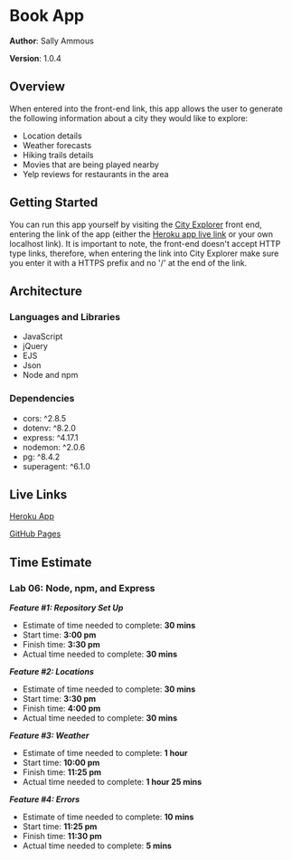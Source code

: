 # Book App

**Author**: Sally Ammous

**Version**: 1.0.4

## Overview

When entered into the front-end link, this app allows the user to generate the following information about a city they would like to explore:

* Location details
* Weather forecasts
* Hiking trails details
* Movies that are being played nearby
* Yelp reviews for restaurants in the area

## Getting Started

You can run this app yourself by visiting the [City Explorer](https://codefellows.github.io/code-301-guide/curriculum/city-explorer-app/front-end/) front end, entering the link of the app (either the [Heroku app live link](https://murmuring-harbor-73413.herokuapp.com/) or your own localhost link). It is important to note, the front-end doesn't accept HTTP type links, therefore, when entering the link into City Explorer make sure you enter it with a HTTPS prefix and no '/' at the end of the link.

## Architecture

### Languages and Libraries

* JavaScript
* jQuery
* EJS
* Json
* Node and npm

### Dependencies

* cors: ^2.8.5
* dotenv: ^8.2.0
* express: ^4.17.1
* nodemon: ^2.0.6
* pg: ^8.4.2
* superagent: ^6.1.0

## Live Links

[Heroku App]()

[GitHub Pages]()

## Time Estimate

### Lab 06: Node, npm, and Express

__*Feature #1: Repository Set Up*__

* Estimate of time needed to complete: **30 mins**
* Start time: **3:00 pm**
* Finish time: **3:30 pm**
* Actual time needed to complete: **30 mins**

__*Feature #2:  Locations*__

* Estimate of time needed to complete: **30 mins**
* Start time: **3:30 pm**
* Finish time: **4:00 pm**
* Actual time needed to complete: **30 mins**

__*Feature #3: Weather*__

* Estimate of time needed to complete: **1 hour**
* Start time: **10:00 pm**
* Finish time: **11:25 pm**
* Actual time needed to complete: **1 hour 25 mins**

__*Feature #4: Errors*__

* Estimate of time needed to complete: **10 mins**
* Start time: **11:25 pm**
* Finish time: **11:30 pm**
* Actual time needed to complete: **5 mins**
